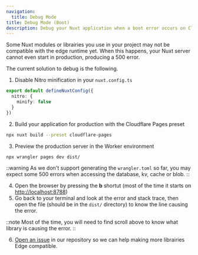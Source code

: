 ```yaml
---
navigation:
  title: Debug Mode
title: Debug Mode (Boot)
description: Debug your Nuxt application when a boot error occurs on Cloudflare Workers.
---
```


Some Nuxt modules or librairies you use in your project may not be compatible with the edge runtime yet. When this happens, your Nuxt server cannot even start in production, producing a 500 error.

The current solution to debug is the following.

1. Disable Nitro minification in your `nuxt.config.ts`

```ts [nuxt.config.ts]
export default defineNuxtConfig({
  nitro: {
    minify: false
  }
})
```

2. Build your application for production with the Cloudflare Pages preset

```bash [Terminal]
npx nuxt build --preset cloudflare-pages
```

3. Preview the production server in the Worker environment

```bash [Terminal]
npx wrangler pages dev dist/
```

::warning
As we don't support generating the `wrangler.toml` so far, you may expect some 500 errors when accessing the database, kv, cache or blob.
::

4. Open the browser by pressing the **b** shortut (most of the time it starts on <http://localhost:8788>)
5. Go back to your terminal and look at the error and stack trace, then open the file (should be in the `dist/` directory) to know the line causing the error.

::note
Most of the time, you will need to find scroll above to know what library is causing the error.
::

6. [Open an issue](https://github.com/nuxt-hub/core) in our repository so we can help making more librairies Edge compatible.
